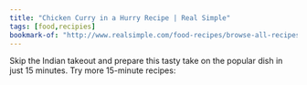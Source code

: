```yaml
---
title: "Chicken Curry in a Hurry Recipe | Real Simple"
tags: [food,recipies]
bookmark-of: "http://www.realsimple.com/food-recipes/browse-all-recipes/chicken-curry-hurry"
---
```

Skip the Indian takeout and prepare this tasty take on the popular dish in just 15 minutes. Try more 15-minute recipes: